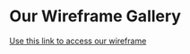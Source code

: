 # Our Wireframe Gallery 

[Use this link to access our wireframe](https://www.figma.com/file/lXa4jrfeVoj5XyQ8URYIuK/Sprint01-Group-Platform?node-id=0%3A1)
